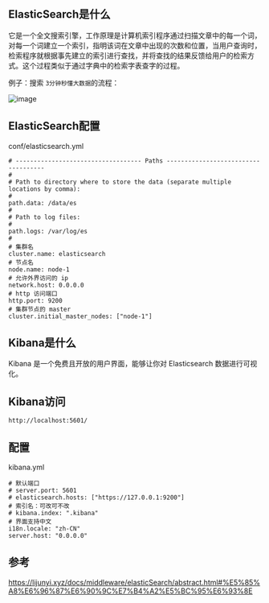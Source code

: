 ## ElasticSearch是什么

它是一个全文搜索引擎，工作原理是计算机索引程序通过扫描文章中的每一个词，对每一个词建立一个索引，指明该词在文章中出现的次数和位置，当用户查询时，检索程序就根据事先建立的索引进行查找，并将查找的结果反馈给用户的检索方式。这个过程类似于通过字典中的检索字表查字的过程。

例子：搜索 `3分钟秒懂大数据`的流程：

![image](https://github.com/chenqiaorui/L3arn/assets/28795155/25b9c255-13d9-4092-8045-0d862ba3f44c)

## ElasticSearch配置

conf/elasticsearch.yml

```
# ----------------------------------- Paths ------------------------------------
#
# Path to directory where to store the data (separate multiple locations by comma):
#
path.data: /data/es
#
# Path to log files:
#
path.logs: /var/log/es
#
# 集群名
cluster.name: elasticsearch
# 节点名
node.name: node-1
# 允许外界访问的 ip
network.host: 0.0.0.0
# http 访问端口
http.port: 9200
# 集群节点的 master
cluster.initial_master_nodes: ["node-1"]
```

## Kibana是什么

Kibana 是一个免费且开放的用户界面，能够让你对 Elasticsearch 数据进行可视化。

## Kibana访问

`http://localhost:5601/`

## 配置

kibana.yml

```
# 默认端口
# server.port: 5601
# elasticsearch.hosts: ["https://127.0.0.1:9200"]
# 索引名：可改可不改
# kibana.index: ".kibana"
# 界面支持中文
i18n.locale: "zh-CN"
server.host: "0.0.0.0"
```




## 参考

https://lijunyi.xyz/docs/middleware/elasticSearch/abstract.html#%E5%85%A8%E6%96%87%E6%90%9C%E7%B4%A2%E5%BC%95%E6%93%8E
